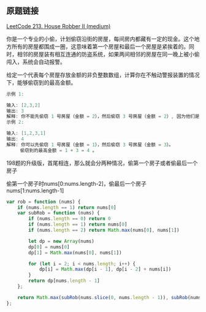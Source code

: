 ## 原题链接

[LeetCode 213. House Robber II (medium)](https://leetcode-cn.com/problems/house-robber-ii/)

你是一个专业的小偷，计划偷窃沿街的房屋，每间房内都藏有一定的现金。这个地方所有的房屋都围成一圈，这意味着第一个房屋和最后一个房屋是紧挨着的。同时，相邻的房屋装有相互连通的防盗系统，如果两间相邻的房屋在同一晚上被小偷闯入，系统会自动报警。

给定一个代表每个房屋存放金额的非负整数数组，计算你在不触动警报装置的情况下，能够偷窃到的最高金额。

```cpp
示例 1:

输入: [2,3,2]
输出: 3
解释: 你不能先偷窃 1 号房屋（金额 = 2），然后偷窃 3 号房屋（金额 = 2）, 因为他们是相邻的。
示例 2:

输入: [1,2,3,1]
输出: 4
解释: 你可以先偷窃 1 号房屋（金额 = 1），然后偷窃 3 号房屋（金额 = 3）。
     偷窃到的最高金额 = 1 + 3 = 4 。
```

198题的升级版，首尾相连，那么就会分两种情况，偷第一个房子或者偷最后一个房子

偷第一个房子时nums[0:nums.length-2]，偷最后一个房子nums[1:nums.length-1]

```javascript
var rob = function (nums) {
    if (nums.length == 1) return nums[0]
    var subRob = function (nums) {
        if (nums.length == 0) return 0
        if (nums.length == 1) return nums[0]
        if (nums.length == 2) return Math.max(nums[0], nums[1])

        let dp = new Array(nums)
        dp[0] = nums[0]
        dp[1] = Math.max(nums[0], nums[1])

        for (let i = 2; i < nums.length; i++) {
            dp[i] = Math.max(dp[i - 1], dp[i - 2] + nums[i])
        }
        return dp[nums.length - 1]
    };

    return Math.max(subRob(nums.slice(0, nums.length - 1)), subRob(nums.slice(1, nums.length)))
};
```
